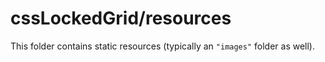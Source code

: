 # cssLockedGrid/resources

This folder contains static resources (typically an `"images"` folder as well).
